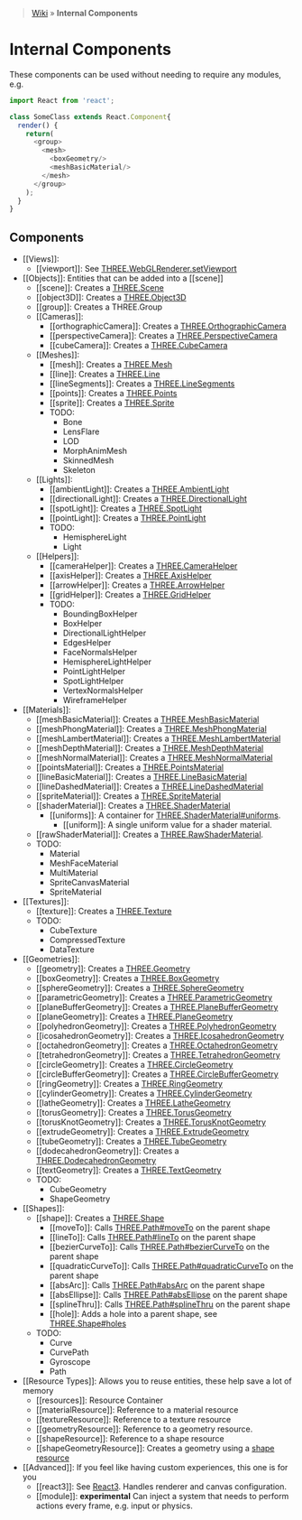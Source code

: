 > [Wiki](Home) » **Internal Components**

# Internal Components

These components can be used without needing to require any modules, e.g.

```js
import React from 'react';

class SomeClass extends React.Component{
  render() {
    return(
      <group>
        <mesh>
          <boxGeometry/>
          <meshBasicMaterial/>
        </mesh>
      </group>
    );
  }
}
```

## Components

* [[Views]]:
  * [[viewport]]: See [THREE.WebGLRenderer.setViewport](http://threejs.org/docs/#Reference/Renderers/WebGLRenderer.setViewport)
* [[Objects]]: Entities that can be added into a [[scene]]
  * [[scene]]: Creates a [THREE.Scene](http://threejs.org/docs/#Reference/Scenes/Scene)
  * [[object3D]]: Creates a [THREE.Object3D](http://threejs.org/docs/#Reference/Core/Object3D)
  * [[group]]: Creates a THREE.Group
  * [[Cameras]]:
    * [[orthographicCamera]]: Creates a [THREE.OrthographicCamera](http://threejs.org/docs/#Reference/Cameras/OrthographicCamera)
    * [[perspectiveCamera]]: Creates a [THREE.PerspectiveCamera](http://threejs.org/docs/#Reference/Cameras/PerspectiveCamera)
    * [[cubeCamera]]: Creates a [THREE.CubeCamera](http://threejs.org/docs/#Reference/Cameras/CubeCamera)
  * [[Meshes]]:
    * [[mesh]]: Creates a [THREE.Mesh](http://threejs.org/docs/#Reference/Objects/Mesh)
    * [[line]]: Creates a [THREE.Line](http://threejs.org/docs/#Reference/Objects/Line)
    * [[lineSegments]]: Creates a [THREE.LineSegments](http://threejs.org/docs/#Reference/Objects/LineSegments)
    * [[points]]: Creates a [THREE.Points](http://threejs.org/docs/#Reference/Objects/Points)
    * [[sprite]]: Creates a [THREE.Sprite](http://threejs.org/docs/#Reference/Objects/Sprite)
    * TODO:
      * Bone
      * LensFlare
      * LOD
      * MorphAnimMesh
      * SkinnedMesh
      * Skeleton
  * [[Lights]]:
    * [[ambientLight]]: Creates a [THREE.AmbientLight](http://threejs.org/docs/#Reference/Lights/AmbientLight)
    * [[directionalLight]]: Creates a [THREE.DirectionalLight](http://threejs.org/docs/#Reference/Lights/DirectionalLight)
    * [[spotLight]]: Creates a [THREE.SpotLight](http://threejs.org/docs/#Reference/Lights/SpotLight)
    * [[pointLight]]: Creates a [THREE.PointLight](http://threejs.org/docs/#Reference/Lights/PointLight)
    * TODO:
      * HemisphereLight
      * Light
  * [[Helpers]]:
    * [[cameraHelper]]: Creates a [THREE.CameraHelper](http://threejs.org/docs/#Reference/Extras.Helpers/CameraHelper)
    * [[axisHelper]]: Creates a [THREE.AxisHelper](http://threejs.org/docs/#Reference/Extras.Helpers/AxisHelper)
    * [[arrowHelper]]: Creates a [THREE.ArrowHelper](http://threejs.org/docs/#Reference/Extras.Helpers/ArrowHelper)
    * [[gridHelper]]: Creates a [THREE.GridHelper](https://threejs.org/docs/index.html#Reference/Extras.Helpers/GridHelper)
    * TODO:
      * BoundingBoxHelper
      * BoxHelper
      * DirectionalLightHelper
      * EdgesHelper
      * FaceNormalsHelper
      * HemisphereLightHelper
      * PointLightHelper
      * SpotLightHelper
      * VertexNormalsHelper
      * WireframeHelper
* [[Materials]]:
  * [[meshBasicMaterial]]: Creates a [THREE.MeshBasicMaterial](http://threejs.org/docs/#Reference/Materials/MeshBasicMaterial)
  * [[meshPhongMaterial]]: Creates a [THREE.MeshPhongMaterial](http://threejs.org/docs/#Reference/Materials/MeshPhongMaterial)
  * [[meshLambertMaterial]]: Creates a [THREE.MeshLambertMaterial](http://threejs.org/docs/#Reference/Materials/MeshLambertMaterial)
  * [[meshDepthMaterial]]: Creates a [THREE.MeshDepthMaterial](http://threejs.org/docs/#Reference/Materials/MeshDepthMaterial)
  * [[meshNormalMaterial]]: Creates a [THREE.MeshNormalMaterial](http://threejs.org/docs/#Reference/Materials/MeshNormalMaterial)
  * [[pointsMaterial]]: Creates a [THREE.PointsMaterial](http://threejs.org/docs/#Reference/Materials/PointsMaterial)
  * [[lineBasicMaterial]]: Creates a [THREE.LineBasicMaterial](http://threejs.org/docs/#Reference/Materials/LineBasicMaterial)
  * [[lineDashedMaterial]]: Creates a [THREE.LineDashedMaterial](http://threejs.org/docs/#Reference/Materials/LineDashedMaterial)
  * [[spriteMaterial]]: Creates a [THREE.SpriteMaterial](http://threejs.org/docs/#Reference/Materials/SpriteMaterial)
  * [[shaderMaterial]]: Creates a [THREE.ShaderMaterial](http://threejs.org/docs/#Reference/Materials/ShaderMaterial)
    * [[uniforms]]: A container for [THREE.ShaderMaterial#uniforms](http://threejs.org/docs/#Reference/Materials/ShaderMaterial.uniforms).
      * [[uniform]]: A single uniform value for a shader material.
  * [[rawShaderMaterial]]: Creates a [THREE.RawShaderMaterial](http://threejs.org/docs/#Reference/Materials/RawShaderMaterial).
  * TODO:
    * Material
    * MeshFaceMaterial
    * MultiMaterial
    * SpriteCanvasMaterial
    * SpriteMaterial
* [[Textures]]:
  * [[texture]]: Creates a [THREE.Texture](http://threejs.org/docs/#Reference/Textures/Texture)
  * TODO:
    * CubeTexture
    * CompressedTexture
    * DataTexture
* [[Geometries]]:
  * [[geometry]]: Creates a [THREE.Geometry](http://threejs.org/docs/#Reference/Extras.Geometries/Geometry)
  * [[boxGeometry]]: Creates a [THREE.BoxGeometry](http://threejs.org/docs/#Reference/Extras.Geometries/BoxGeometry)
  * [[sphereGeometry]]: Creates a [THREE.SphereGeometry](http://threejs.org/docs/#Reference/Extras.Geometries/SphereGeometry)
  * [[parametricGeometry]]: Creates a [THREE.ParametricGeometry](http://threejs.org/docs/#Reference/Extras.Geometries/ParametricGeometry)
  * [[planeBufferGeometry]]: Creates a [THREE.PlaneBufferGeometry](http://threejs.org/docs/#Reference/Extras.Geometries/PlaneBufferGeometry)
  * [[planeGeometry]]: Creates a [THREE.PlaneGeometry](http://threejs.org/docs/#Reference/Extras.Geometries/PlaneGeometry)
  * [[polyhedronGeometry]]: Creates a [THREE.PolyhedronGeometry](http://threejs.org/docs/#Reference/Extras.Geometries/PolyhedronGeometry)
  * [[icosahedronGeometry]]: Creates a [THREE.IcosahedronGeometry](http://threejs.org/docs/#Reference/Extras.Geometries/IcosahedronGeometry)
  * [[octahedronGeometry]]: Creates a [THREE.OctahedronGeometry](http://threejs.org/docs/#Reference/Extras.Geometries/OctahedronGeometry)
  * [[tetrahedronGeometry]]: Creates a [THREE.TetrahedronGeometry](http://threejs.org/docs/#Reference/Extras.Geometries/TetrahedronGeometry)
  * [[circleGeometry]]: Creates a [THREE.CircleGeometry](http://threejs.org/docs/#Reference/Extras.Geometries/CircleGeometry)
  * [[circleBufferGeometry]]: Creates a [THREE.CircleBufferGeometry](http://threejs.org/docs/#Reference/Extras.Geometries/CircleBufferGeometry)
  * [[ringGeometry]]: Creates a [THREE.RingGeometry](http://threejs.org/docs/#Reference/Extras.Geometries/RingGeometry)
  * [[cylinderGeometry]]: Creates a [THREE.CylinderGeometry](http://threejs.org/docs/#Reference/Extras.Geometries/CylinderGeometry)
  * [[latheGeometry]]: Creates a [THREE.LatheGeometry](http://threejs.org/docs/#Reference/Extras.Geometries/LatheGeometry)
  * [[torusGeometry]]: Creates a [THREE.TorusGeometry](http://threejs.org/docs/#Reference/Extras.Geometries/TorusGeometry)
  * [[torusKnotGeometry]]: Creates a [THREE.TorusKnotGeometry](http://threejs.org/docs/#Reference/Extras.Geometries/TorusKnotGeometry)
  * [[extrudeGeometry]]: Creates a [THREE.ExtrudeGeometry](http://threejs.org/docs/#Reference/Extras.Geometries/ExtrudeGeometry)
  * [[tubeGeometry]]: Creates a [THREE.TubeGeometry](http://threejs.org/docs/#Reference/Extras.Geometries/TubeGeometry)
  * [[dodecahedronGeometry]]: Creates a [THREE.DodecahedronGeometry](http://threejs.org/docs/index.html#Reference/Extras.Geometries/DodecahedronGeometry)
  * [[textGeometry]]: Creates a [THREE.TextGeometry](http://threejs.org/docs/#Reference/Extras.Geometries/TextGeometry)
  * TODO:
    * CubeGeometry
    * ShapeGeometry
* [[Shapes]]:
  * [[shape]]: Creates a [THREE.Shape](http://threejs.org/docs/#Reference/Extras.Core/Shape)
    * [[moveTo]]: Calls [THREE.Path#moveTo](http://threejs.org/docs/#Reference/Extras.Core/Path.moveTo) on the parent shape
    * [[lineTo]]: Calls [THREE.Path#lineTo](http://threejs.org/docs/#Reference/Extras.Core/Path.lineTo) on the parent shape
    * [[bezierCurveTo]]: Calls [THREE.Path#bezierCurveTo](http://threejs.org/docs/#Reference/Extras.Core/Path.bezierCurveTo) on the parent shape
    * [[quadraticCurveTo]]: Calls [THREE.Path#quadraticCurveTo](http://threejs.org/docs/#Reference/Extras.Core/Path.quadraticCurveTo) on the parent shape
    * [[absArc]]: Calls [THREE.Path#absArc](http://threejs.org/docs/#Reference/Extras.Core/Path.absarc) on the parent shape
    * [[absEllipse]]: Calls [THREE.Path#absEllipse](http://threejs.org/docs/#Reference/Extras.Core/Path.absellipse) on the parent shape
    * [[splineThru]]: Calls [THREE.Path#splineThru](http://threejs.org/docs/#Reference/Extras.Core/Path.splineThru) on the parent shape
    * [[hole]]: Adds a hole into a parent shape, see [THREE.Shape#holes](http://threejs.org/docs/#Reference/Extras.Core/Shape.holes)
  * TODO:
    * Curve
    * CurvePath
    * Gyroscope
    * Path
* [[Resource Types]]: Allows you to reuse entities, these help save a lot of memory
  * [[resources]]: Resource Container
  * [[materialResource]]: Reference to a material resource
  * [[textureResource]]: Reference to a texture resource
  * [[geometryResource]]: Reference to a geometry resource.
  * [[shapeResource]]: Reference to a shape resource
  * [[shapeGeometryResource]]: Creates a geometry using a [shape resource](shape)
* [[Advanced]]: If you feel like having custom experiences, this one is for you
  * [[react3]]: See [React3](Entry-Point). Handles renderer and canvas configuration.
  * [[module]]: **experimental** Can inject a system that needs to perform actions every frame, e.g. input or physics.
